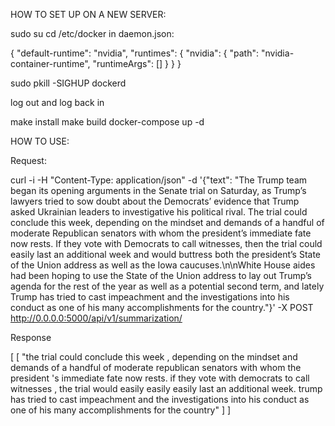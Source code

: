 HOW TO SET UP ON A NEW SERVER:

sudo su 
cd /etc/docker 
in daemon.json:

{
    "default-runtime": "nvidia",
    "runtimes": {
        "nvidia": {
            "path": "nvidia-container-runtime",
            "runtimeArgs": []
        }
    }
}

sudo pkill -SIGHUP dockerd

log out and log back in

make install
make build
docker-compose up -d

HOW TO USE:

Request:

curl -i -H "Content-Type: application/json"  -d 
'{"text": "The Trump team began its opening arguments in the Senate trial on Saturday, as Trump’s lawyers tried to sow doubt about the Democrats’ evidence that 
Trump asked Ukrainian leaders to investigative his political rival. The trial could conclude this week, depending on the mindset and demands of a handful of
moderate Republican senators with whom the president’s immediate fate now rests. If they vote with Democrats to call witnesses, then the trial could easily 
last an additional week and would buttress both the president’s State of the Union address as well as the Iowa caucuses.\\n\\nWhite House aides had been hoping 
to use the State of the Union address to lay out Trump’s agenda for the rest of the year as well as a potential second term, and lately Trump has tried to cast 
impeachment and the investigations into his conduct as one of his many accomplishments for the country."}'
 -X POST http://0.0.0.0:5000/api/v1/summarization/

Response 

[
  [
    "the trial could conclude this week , depending on the mindset and demands of a handful of moderate republican senators with whom the president 's immediate 
    fate now rests. if they vote with democrats to call witnesses , the trial would easily easily easily last an additional week. trump has tried to cast 
    impeachment and the investigations into his conduct as one of his many accomplishments for the country"
  ]
]
